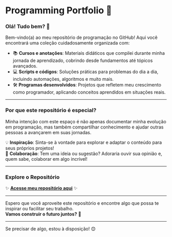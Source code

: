 
# **Programming Portfolio** 🚀

### **Olá! Tudo bem?** 👋  

Bem-vindo(a) ao meu repositório de programação no GitHub! Aqui você encontrará uma coleção cuidadosamente organizada com:  

- 📚 **Cursos e anotações**: Materiais didáticos que compilei durante minha jornada de aprendizado, cobrindo desde fundamentos até tópicos avançados.  
- 💻 **Scripts e códigos**: Soluções práticas para problemas do dia a dia, incluindo automações, algoritmos e muito mais.  
- 🛠️ **Programas desenvolvidos**: Projetos que refletem meu crescimento como programador, aplicando conceitos aprendidos em situações reais.

---

### **Por que este repositório é especial?**  
Minha intenção com este espaço é não apenas documentar minha evolução em programação, mas também compartilhar conhecimento e ajudar outras pessoas a avançarem em suas jornadas.  

💡 **Inspiração**: Sinta-se à vontade para explorar e adaptar o conteúdo para seus próprios projetos!  
🤝 **Colaboração**: Tem uma ideia ou sugestão? Adoraria ouvir sua opinião e, quem sabe, colaborar em algo incrível!  

---

### **Explore o Repositório**  
✨ **[Acesse meu repositório aqui](https://github.com/Ridd1kulusC0d3r/Programming/tree/main/repos)** ✨  

---

Espero que você aproveite este repositório e encontre algo que possa te inspirar ou facilitar seu trabalho.  
**Vamos construir o futuro juntos?** 🚀  

---  

Se precisar de algo, estou à disposição! 😊
